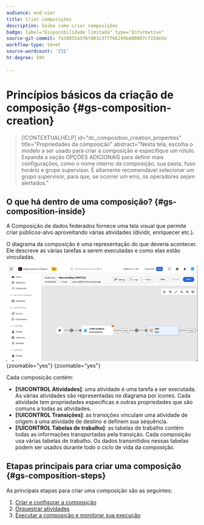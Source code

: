 ```yaml
---
audience: end-user
title: Criar composições
description: Saiba como criar composições
badge: label="Disponibilidade limitada" type="Informative"
source-git-commit: 7a3d03543f6f903c3f7f66299b600807cf15de5e
workflow-type: tm+mt
source-wordcount: '231'
ht-degree: 59%

---
```



# Princípios básicos da criação de composição {#gs-composition-creation}

>[!CONTEXTUALHELP]
>id="dc_composition_creation_properties"
>title="Propriedades da composição"
>abstract="Nesta tela, escolha o modelo a ser usado para criar a composição e especifique um rótulo. Expanda a seção OPÇÕES ADICIONAIS para definir mais configurações, como o nome interno da composição, sua pasta, fuso horário e grupo supervisor. É altamente recomendável selecionar um grupo supervisor, para que, se ocorrer um erro, os operadores sejam alertados."

## O que há dentro de uma composição? {#gs-composition-inside}

A Composição de dados federados fornece uma tela visual que permite criar públicos-alvo aproveitando várias atividades (dividir, enriquecer etc.).

O diagrama da composição é uma representação do que deveria acontecer. Ele descreve as várias tarefas a serem executadas e como elas estão vinculadas.

![](assets/composition-example.png){zoomable="yes"} {zoomable="yes"}

Cada composição contém:

* **[!UICONTROL Atividades]**: uma atividade é uma tarefa a ser executada. As várias atividades são representadas no diagrama por ícones. Cada atividade tem propriedades específicas e outras propriedades que são comuns a todas as atividades.
* **[!UICONTROL Transições]**: as transições vinculam uma atividade de origem a uma atividade de destino e definem sua sequência.
* **[!UICONTROL Tabelas de trabalho]**: as tabelas de trabalho contêm todas as informações transportadas pela transição. Cada composição usa várias tabelas de trabalho. Os dados transmitidos nessas tabelas podem ser usados durante todo o ciclo de vida da composição.

## Etapas principais para criar uma composição {#gs-composition-steps}

As principais etapas para criar uma composição são as seguintes:

1. [Criar e configurar a composição](../compositions/create-composition.md)
1. [Orquestrar atividades](../compositions/orchestrate-activities.md)
1. [Executar a composição e monitorar sua execução](../compositions/start-monitor-composition.md)

